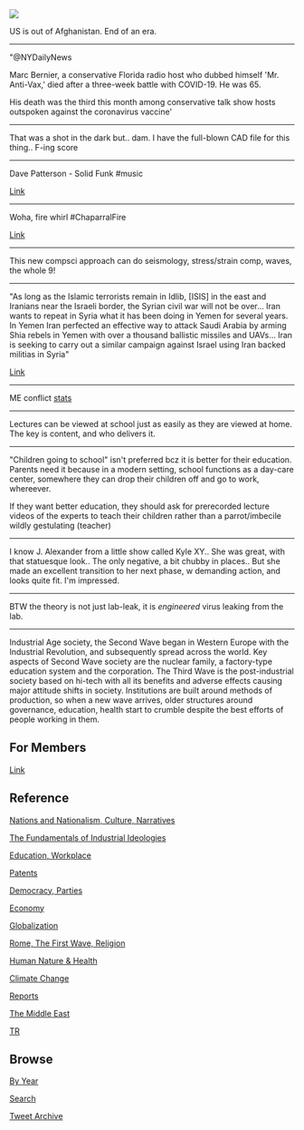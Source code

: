 <img src="https://drive.google.com/uc?export=view&id=1B2wf9R7AMH1d7Vw6e2mucLbIQ5NSjir7"/>

US is out of Afghanistan. End of an era.

---

"@NYDailyNews

Marc Bernier, a conservative Florida radio host who dubbed himself
'Mr. Anti-Vax,' died after a three-week battle with COVID-19. He was
65.

His death was the third this month among conservative talk show hosts
outspoken against the coronavirus vaccine'

---

That was a shot in the dark but.. dam. I have the full-blown CAD
file for this thing.. F-ing score

---

Dave Patterson - Solid Funk \#music

[Link](https://youtu.be/E4bCp-oZMLA)

---

Woha, fire whirl \#ChaparralFire

[Link](https://twitter.com/CALFIRERRU/status/1432012185543139332)

---

This new compsci approach can do seismology, stress/strain comp,
waves, the whole 9!

---

"As long as the Islamic terrorists remain in Idlib, [ISIS] in the east
and Iranians near the Israeli border, the Syrian civil war will not be
over... Iran wants to repeat in Syria what it has been doing in Yemen
for several years. In Yemen Iran perfected an effective way to attack
Saudi Arabia by arming Shia rebels in Yemen with over a thousand
ballistic missiles and UAVs... Iran is seeking to carry out a similar
campaign against Israel using Iran backed militias in Syria"

[Link](https://www.strategypage.com/qnd/syria/articles/20210825.aspx)

---

ME conflict [stats](2019/05/confstats.md#gdeltme)

---

Lectures can be viewed at school just as easily as they are viewed at
home. The key is content, and who delivers it.

---

"Children going to school" isn't preferred bcz it is better for their
education. Parents need it because in a modern setting, school
functions as a day-care center, somewhere they can drop their children
off and go to work, whereever.

If they want better education, they should ask for prerecorded lecture
videos of the experts to teach their children rather than a
parrot/imbecile wildly gestulating (teacher)

---

I know J. Alexander from a little show called Kyle XY..  She was
great, with that statuesque look.. The only negative, a bit chubby in
places.. But she made an excellent transition to her next phase, w
demanding action, and looks quite fit. I'm impressed.

---

BTW the theory is not just lab-leak, it is *engineered* virus leaking from the lab.

---

Industrial Age society, the Second Wave began in Western Europe with
the Industrial Revolution, and subsequently spread across the
world. Key aspects of Second Wave society are the nuclear family, a
factory-type education system and the corporation. The Third Wave is
the post-industrial society based on hi-tech with all its benefits and
adverse effects causing major attitude shifts in society. Institutions
are built around methods of production, so when a new wave arrives,
older structures around governance, education, health start to crumble
despite the best efforts of people working in them.

## For Members

[Link](https://thirdwave-members.herokuapp.com)

## Reference

[Nations and Nationalism, Culture, Narratives](/2013/02/nations-and-nationalism.md)

[The Fundamentals of Industrial Ideologies](/2011/04/fundamentals-of-industrial-ideologies.md)

[Education, Workplace](2017/09/education-workplace.md)

[Patents](/2018/09/patents.md)

[Democracy, Parties](/2016/11/democracy.md)

[Economy](/2018/05/economy.md)

[Globalization](/2018/09/globalization.md)

[Rome, The First Wave, Religion](/2017/12/rome.md)

[Human Nature & Health](/2020/07/human-nature.md)

[Climate Change](/2018/12/climate.md)

[Reports](/2019/05/reports.md)

[The Middle East](/2019/07/middleeast.md)

[TR](../tr)

## Browse

[By Year](years.md)

[Search](search.html)

[Tweet Archive](/tweets/README.md)


